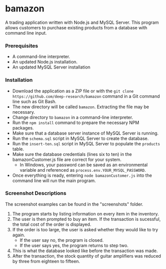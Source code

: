 # bamazon

A trading application written with Node.js and MySQL Server. This program allows customers to purchase existing products from a database with command line input.

### Prerequisites

* A command-line interpreter.
* An updated Node.js installation.
* An updated MySQL Server installation

### Installation

* Download the application as a ZIP file or with the `git clone https://github.com/deep-research/bamazon` command in a Git command line such as Git Bash.
* The new directory will be called `bamazon`. Extracting the file may be necessary.
* Change directory to `bamazon` in a command-line interpreter.
* Run the `npm install` command to prepare the necessary NPM packages.
* Make sure that a database server instance of MySQL Server is running.
* Run the `schema.sql` script in MySQL Server to create the database.
* Run the `insert-ten.sql` script in MySQL Server to populate the `products` table.
* Make sure the database credentials (lines six to ten) in the bamazonCustomer.js file are correct for your system.
    * In Windows, your password can be saved as an environmental variable and referenced as `process.env.YOUR_MYSQL_PASSWORD`.
* Once everything is ready, entering `node bamazonCustomer.js` into the command line will run the main program.

### Screenshot Descriptions

The screenshot examples can be found in the "screenshots" folder.

1. The program starts by listing information on every item in the inventory.
2. The user is then prompted to buy an item. If the transaction is sucessful, the total cost of the order is displayed.
3. If the order is too large, the user is asked whether they would like to try again.
    * If the user say no, the program is closed.
    * If the user says yes, the program returns to step two.
4. This is what the database looked like before the transaction was made.
5. After the transaction, the stock quantity of guitar amplifiers was reduced by three from eighteen to fifteen.